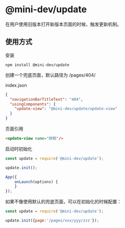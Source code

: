 # @mini-dev/update

在用户使用旧版本打开新版本页面的时候，触发更新机制。

## 使用方式

安装

```shell script
npm install @mini-dev/update
```

创建一个兜底页面，默认路径为 /pages/404/

index.json
```json
{
  "navigationBarTitleText": "404",
  "usingComponents": {
    "update-view": "@mini-dev/update/update-view"
  }
}
```
页面引用
```html
<update-view name="拼鸦"/>
```

启动时初始化

```javascript
const update = require('@mini-dev/update');

update.init();

App({
    onLaunch(options) {
    }
});

```

如果不像使用默认的兜底页面，可以在初始化的时候配置：


```javascript
const update = require('@mini-dev/update');

update.init({page:'/pages/xxx/yyy/zzz'});
```
